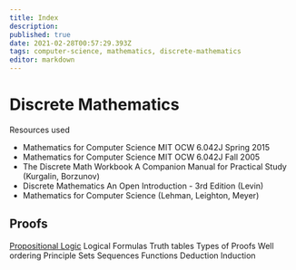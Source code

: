 ```yaml
---
title: Index
description: 
published: true
date: 2021-02-28T00:57:29.393Z
tags: computer-science, mathematics, discrete-mathematics
editor: markdown
---
```


# Discrete Mathematics
Resources used 
* Mathematics for Computer Science MIT OCW 6.042J Spring 2015
* Mathematics for Computer Science MIT OCW 6.042J Fall 2005
* The Discrete Math Workbook  A Companion Manual for Practical Study  (Kurgalin, Borzunov)
* Discrete Mathematics An Open Introduction - 3rd Edition (Levin)
* Mathematics for Computer Science (Lehman, Leighton, Meyer)


## Proofs
[Propositional Logic](/mathematics/discrete-mathematics/propositional-logic)
Logical Formulas
Truth tables
Types of Proofs
Well ordering Principle
Sets
Sequences
Functions
Deduction
Induction


